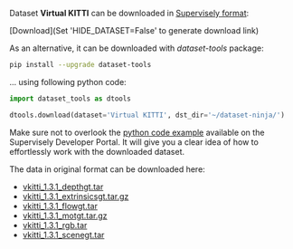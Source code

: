 Dataset **Virtual KITTI** can be downloaded in [Supervisely format](https://developer.supervisely.com/api-references/supervisely-annotation-json-format):

 [Download](Set 'HIDE_DATASET=False' to generate download link)

As an alternative, it can be downloaded with *dataset-tools* package:
``` bash
pip install --upgrade dataset-tools
```

... using following python code:
``` python
import dataset_tools as dtools

dtools.download(dataset='Virtual KITTI', dst_dir='~/dataset-ninja/')
```
Make sure not to overlook the [python code example](https://developer.supervisely.com/getting-started/python-sdk-tutorials/iterate-over-a-local-project) available on the Supervisely Developer Portal. It will give you a clear idea of how to effortlessly work with the downloaded dataset.

The data in original format can be downloaded here:

- [vkitti_1.3.1_depthgt.tar](http://download.europe.naverlabs.com/virtual-kitti-1.3.1/vkitti_1.3.1_depthgt.tar)
- [vkitti_1.3.1_extrinsicsgt.tar.gz](http://download.europe.naverlabs.com/virtual-kitti-1.3.1/vkitti_1.3.1_extrinsicsgt.tar.gz)
- [vkitti_1.3.1_flowgt.tar](http://download.europe.naverlabs.com/virtual-kitti-1.3.1/vkitti_1.3.1_flowgt.tar)
- [vkitti_1.3.1_motgt.tar.gz](http://download.europe.naverlabs.com/virtual-kitti-1.3.1/vkitti_1.3.1_motgt.tar.gz)
- [vkitti_1.3.1_rgb.tar](http://download.europe.naverlabs.com/virtual-kitti-1.3.1/vkitti_1.3.1_rgb.tar)
- [vkitti_1.3.1_scenegt.tar](http://download.europe.naverlabs.com/virtual-kitti-1.3.1/vkitti_1.3.1_scenegt.tar)
